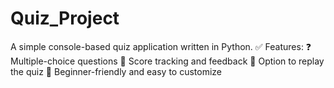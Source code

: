 # Quiz_Project
A simple console-based quiz application written in Python. ✅ Features:  ❓ Multiple-choice questions 🧾 Score tracking and feedback 🔁 Option to replay the quiz 🔐 Beginner-friendly and easy to customize
